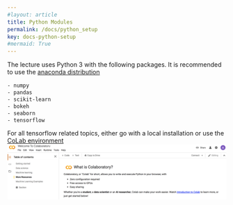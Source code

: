 ```yaml
---
#layout: article
title: Python Modules
permalink: /docs/python_setup
key: docs-python-setup
#mermaid: True
---
```


The lecture uses Python 3 with the following packages.
It is recommended to use the [anaconda distribution](www.anaconda.com)

```
- numpy
- pandas
- scikit-learn
- bokeh
- seaborn
- tensorflow
```

For all tensorflow related topics, either go with a local installation or use the
[CoLab environment](https://colab.research.google.com)
![CoLab](/assets/images/CoLab.png)
